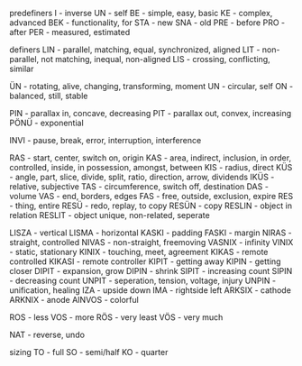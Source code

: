 

predefiners 
I - inverse
UN - self
BE - simple, easy, basic
KE - complex, advanced
BEK - functionality, for
STA - new
SNA - old
PRE - before
PRO - after 
PER - measured, estimated

definers
LIN - parallel, matching, equal, synchronized, aligned
LIT - non-parallel, not matching, inequal, non-aligned
LIS - crossing, conflicting, similar

ÜN - rotating, alive, changing, transforming, moment
UN - circular, self
ON - balanced, still, stable

PIN - parallax in, concave, decreasing 
PIT - parallax out, convex, increasing
PÖNÜ - exponential

INVI - pause, break, error, interruption, interference

RAS - start, center, switch on, origin
KAS - area, indirect, inclusion, in order, controlled, inside, in possession, amongst, between
KIS - radius, direct
KÜS - angle, part, slice, divide, split, ratio, direction, arrow, dividends
IKÜS - relative, subjective
TAS - circumference, switch off, destination
DAS - volume
VAS - end, borders, edges
FAS - free, outside, exclusion, expire
RES - thing, entire
RESÜ - redo, replay, to copy
RESÜN - copy
RESLIN - object in relation
RESLIT - object unique, non-related, seperate


LISZA - vertical 
LISMA - horizontal
KASKI - padding
FASKI - margin 
NIRAS - straight, controlled
NIVAS - non-straight, freemoving
VASNIX - infinity
VINIX - static, stationary
KINIX - touching, meet, agreement
KIKAS - remote controlled
KIKASI - remote controller
KIPIT - getting away
KIPIN - getting closer
DIPIT - expansion, grow
DIPIN - shrink
SIPIT - increasing count
SIPIN - decreasing count
UNPIT - seperation, tension, voltage, injury
UNPIN - unification, healing
IZA - upside down 
IMA - rightside left
ARKSIX - cathode 
ARKNIX - anode
AINVOS - colorful

ROS - less
VOS - more
RÖS - very least
VÖS - very much

NAT - reverse, undo
 
sizing
TO - full
SO - semi/half
KO - quarter
